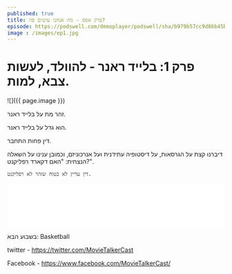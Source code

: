 ```yaml
---
published: true
title: פרק אפס - מה אנחנו עושים פה?
episode: https://podswell.com/demoplayer/podswell/sha/b979b57cc9d86b45b347641e2536b6b9b05ef9d3.mp3?name=movietalker
image : /images/ep1.jpg
---
```

# פרק 1: בלייד ראנר - להוולד, לעשות צבא, למות.

![]({{ page.image }})

זהר מת על בלייד ראנר.

הוא גדל על בלייד ראנר.

דין פחות התחבר.

דיברנו קצת על הגרסאות, על דיסטופיה עתידנית ועל אנרכוניזם, וכמובן ענינו על השאלה הנצחית: "האם דקארד רפליקנט?".

`דין עדיין לא בטוח שזהר לא רפליקנט.`

<div>
<iframe width="100%" height="100" scrolling="no" frameborder="no" src="{{ page.episode }}"></iframe>
</div>

בשבוע הבא: Basketball


twitter - https://twitter.com/MovieTalkerCast

Facebook - https://www.facebook.com/MovieTalkerCast/